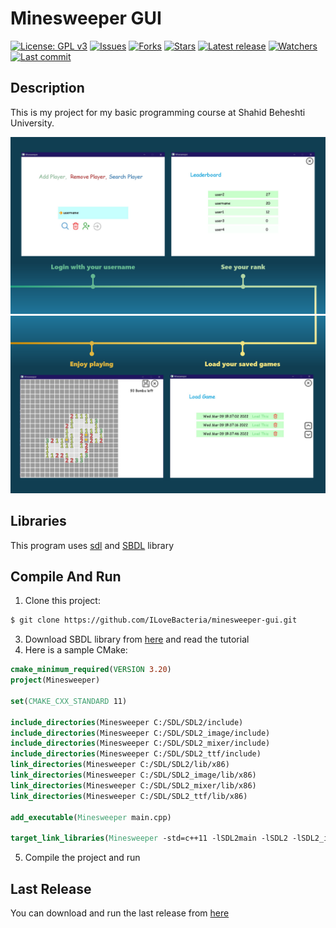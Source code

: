 # Minesweeper GUI

[![License: GPL v3](https://img.shields.io/badge/License-GPLv3-blue.svg)](https://www.gnu.org/licenses/gpl-3.0)
[![Issues](https://img.shields.io/github/issues/ILoveBacteria/minesweeper-gui)](https://github.com/ILoveBacteria/minesweeper-gui/issues)
[![Forks](https://img.shields.io/github/forks/ILoveBacteria/minesweeper-gui)](https://github.com/ILoveBacteria/minesweeper-gui/network/members)
[![Stars](https://img.shields.io/github/stars/ILoveBacteria/minesweeper-gui)]()
[![Latest release](https://img.shields.io/github/release/ILoveBacteria/minesweeper-gui)](https://github.com/ILoveBacteria/minesweeper-gui/releases)
[![Watchers](https://img.shields.io/github/watchers/ILoveBacteria/minesweeper-gui)]()
[![Last commit](https://img.shields.io/github/last-commit/ILoveBacteria/minesweeper-gui)](https://github.com/ILoveBacteria/minesweeper-gui/commits/master)

## Description

This is my project for my basic programming course at Shahid Beheshti University.


![App screenshots1](https://github.com/ILoveBacteria/minesweeper-gui/blob/master/Assets/preview2.png)
![App screenshots2](https://github.com/ILoveBacteria/minesweeper-gui/blob/master/Assets/preview3.png)

## Libraries

This program uses [sdl](https://github.com/libsdl-org/SDL) and [SBDL](https://github.com/SBU-CE/SBDL) library

## Compile And Run

1. Clone this project:

```sh
$ git clone https://github.com/ILoveBacteria/minesweeper-gui.git
```

3. Download SBDL library from [here](https://github.com/SBU-CE/SBDL) and read the tutorial
4. Here is a sample CMake:

```CMake
cmake_minimum_required(VERSION 3.20)
project(Minesweeper)

set(CMAKE_CXX_STANDARD 11)

include_directories(Minesweeper C:/SDL/SDL2/include)
include_directories(Minesweeper C:/SDL/SDL2_image/include)
include_directories(Minesweeper C:/SDL/SDL2_mixer/include)
include_directories(Minesweeper C:/SDL/SDL2_ttf/include)
link_directories(Minesweeper C:/SDL/SDL2/lib/x86)
link_directories(Minesweeper C:/SDL/SDL2_image/lib/x86)
link_directories(Minesweeper C:/SDL/SDL2_mixer/lib/x86)
link_directories(Minesweeper C:/SDL/SDL2_ttf/lib/x86)

add_executable(Minesweeper main.cpp)

target_link_libraries(Minesweeper -std=c++11 -lSDL2main -lSDL2 -lSDL2_image -lSDL2_mixer -lSDL2_ttf)
```

5. Compile the project and run

## Last Release

You can download and run the last release from [here](https://github.com/ILoveBacteria/minesweeper-gui/releases)
